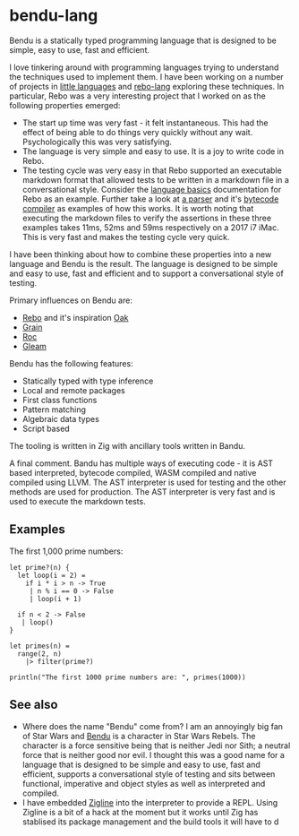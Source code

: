 # bendu-lang

Bendu is a statically typed programming language that is designed to be simple, easy to use, fast and efficient.

I love tinkering around with programming languages trying to understand the techniques used to implement them. I have been working on a number of projects in [little languages](https://github.com/littlelanguages) and [rebo-lang](https://github.com/graeme-lockley/rebo-lang) exploring these techniques.  In particular, Rebo was a very interesting project that I worked on as the following properties emerged:

- The start up time was very fast - it felt instantaneous.  This had the effect of being able to do things very quickly without any wait.  Psychologically this was very satisfying.
- The language is very simple and easy to use.  It is a joy to write code in Rebo.
- The testing cycle was very easy in that Rebo supported an executable markdown format that allowed tests to be written in a markdown file in a conversational style.  Consider the [language basics](https://github.com/graeme-lockley/rebo-lang/blob/main/docs/index.md) documentation for Rebo as an example.  Further take a look at [a parser](https://github.com/graeme-lockley/bytecode-lang/blob/main/src-compiler/parser.md) and it's [bytecode compiler](https://github.com/graeme-lockley/bytecode-lang/blob/main/src-compiler/compiler.md) as examples of how this works.  It is worth noting that executing the markdown files to verify the assertions in these three examples takes 11ms, 52ms and 59ms respectively on a 2017 i7 iMac.  This is very fast and makes the testing cycle very quick.

I have been thinking about how to combine these properties into a new language and Bendu is the result.  The language is designed to be simple and easy to use, fast and efficient and to support a conversational style of testing.

Primary influences on Bendu are:

- [Rebo](https://github.com/graeme-lockley/rebo-lang) and it's inspiration [Oak](https://oaklang.org)
- [Grain](https://grain-lang.org)
- [Roc](https://roc-lang.org)
- [Gleam](https://gleam.run)

Bendu has the following features:

- Statically typed with type inference
- Local and remote packages
- First class functions
- Pattern matching
- Algebraic data types
- Script based

The tooling is written in Zig with ancillary tools written in Bandu.

A final comment.  Bandu has multiple ways of executing code - it is AST based interpreted, bytecode compiled, WASM compiled and native compiled using LLVM.  The AST interpreter is used for testing and the other methods are used for production.  The AST interpreter is very fast and is used to execute the markdown tests.

## Examples

The first 1,000 prime numbers:

```bendu
let prime?(n) {
  let loop(i = 2) =
    if i * i > n -> True
     | n % i == 0 -> False
     | loop(i + 1)

  if n < 2 -> False
   | loop()
}

let primes(n) =
  range(2, n)
    |> filter(prime?)

println("The first 1000 prime numbers are: ", primes(1000))
```

## See also

- Where does the name "Bendu" come from?  I am an annoyingly big fan of Star Wars and [Bendu](https://starwars.fandom.com/wiki/Bendu) is a character in Star Wars Rebels.  The character is a force sensitive being that is neither Jedi nor Sith; a neutral force that is neither good nor evil.  I thought this was a good name for a language that is designed to be simple and easy to use, fast and efficient, supports a conversational style of testing and sits between functional, imperative and object styles as well as interpreted and compiled.
- I have embedded [Zigline](https://github.com/alimpfard/zigline) into the interpreter to provide a REPL.  Using Zigline is a bit of a hack at the moment but it works until Zig has stablised its package management and the build tools it will have to d